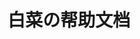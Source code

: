 ---
home: true
icon: home
title: 白菜の帮助文档
heroImage: /logo.png
bgImageStyle:
  background-attachment: fixed
heroText: 白菜の帮助文档
tagline: 再问紫砂 发不发报错都不理
actions:
  - text: 使用指南
    icon: lightbulb
    link: ./demo/
    type: primary

  - text: 文档
    link: ./guide/

copyright: false
footer: 版权所有 © 2024 白菜
---